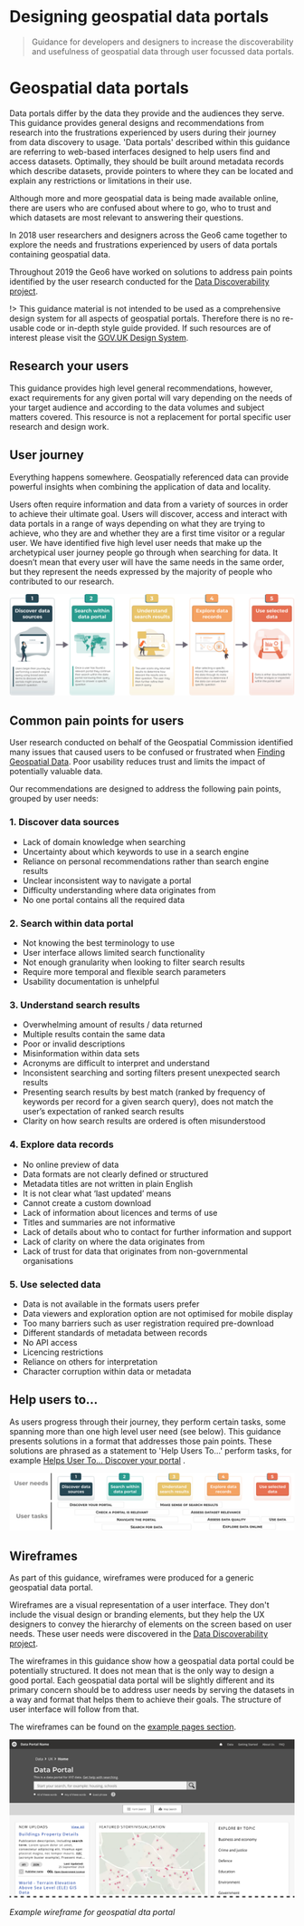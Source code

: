 # Designing geospatial data portals

> Guidance for developers and designers to increase the discoverability and usefulness of geospatial data through user focussed data portals.

# Geospatial data portals

Data portals differ by the data they provide and the audiences they serve. This guidance provides general designs and recommendations from research into the frustrations experienced by users during their journey from data discovery to usage. 'Data portals' described within this guidance are referring to web-based interfaces designed to help users find and access datasets. Optimally, they should be built around metadata records which describe datasets, provide pointers to where they can be located and explain any restrictions or limitations in their use.

Although more and more geospatial data is being made available online, there are users who are confused about where to go, who to trust and which datasets are most relevant to answering their questions.

In 2018 user researchers and designers across the Geo6 came together to explore the needs and frustrations experienced by users of data portals containing geospatial data.

Throughout 2019 the Geo6 have worked on solutions to address pain points identified by the user research conducted for the [Data Discoverability project](https://www.gov.uk/government/publications/finding-geospatial-data/finding-geospatial-data).

!> This guidance material is not intended to be used as a comprehensive design system for all aspects of geospatial portals. Therefore there is no re-usable code or in-depth style guide provided. If such resources are of interest please visit the [GOV.UK Design System](https://design-system.service.gov.uk/get-started/).

## Research your users
This guidance provides high level general recommendations, however, exact requirements for any given portal will vary depending on the needs of your target audience and according to the data volumes and subject matters covered. This resource is not a replacement for portal specific user research and design work. 

## User journey
Everything happens somewhere. Geospatially referenced data can provide powerful insights when combining the application of data and locality. 

Users often require information and data from a variety of sources in order to achieve their ultimate goal. Users will discover, access and interact with data portals in a range of ways depending on what they are trying to achieve, who they are and whether they are a first time visitor or a regular user. We have identified five high level user needs that make up the archetypical user journey people go through when searching for data. It doesn’t mean that every user will have the same needs in the same order, but they represent the needs expressed by the majority of people who contributed to our research. 

![User Journey Stages](../_media/spatial-data-journey-v3.svg)

## Common pain points for users
User research conducted on behalf of the Geospatial Commission identified many issues that caused users to be confused or frustrated when [Finding Geospatial Data](https://www.gov.uk/government/publications/finding-geospatial-data/finding-geospatial-data). Poor usability reduces trust and limits the impact of potentially valuable data. 

Our recommendations are designed to address the following pain points, grouped by user needs:  

### 1. Discover data sources
*	Lack of domain knowledge when searching
*	Uncertainty about which keywords to use in a search engine
*	Reliance on personal recommendations rather than search engine results
*	Unclear inconsistent way to navigate a portal 
*	Difficulty understanding where data originates from
*	No one portal contains all the required data

### 2. Search within data portal
*	Not knowing the best terminology to use
*	User interface allows limited search functionality
*	Not enough granularity when looking to filter search results
*	Require more temporal and flexible search parameters
*	Usability documentation is unhelpful

### 3. Understand search results
*	Overwhelming amount of results / data returned
*	Multiple results contain the same data
*	Poor or invalid descriptions
*	Misinformation within data sets
*	Acronyms are difficult to interpret and understand
*	Inconsistent searching and sorting filters present unexpected search results
*	Presenting search results by best match (ranked by frequency of keywords per record for a given search query), does not match the user’s expectation of ranked search results
*	Clarity on how search results are ordered is often misunderstood

### 4. Explore data records
*	No online preview of data
*	Data formats are not clearly defined or structured
*	Metadata titles are not written in plain English
*	It is not clear what ‘last updated’ means
*	Cannot create a custom download
*	Lack of information about licences and terms of use
*	Titles and summaries are not informative
*	Lack of details about who to contact for further information and support
*	Lack of clarity on where the data originates from
*	Lack of trust for data that originates from non-governmental organisations

### 5. Use selected data
*	Data is not available in the formats users prefer 
*	Data viewers and exploration option are not optimised for mobile display
*	Too many barriers such as user registration required pre-download
*	Different standards of metadata between records
*	No API access
*	Licencing restrictions
*	Reliance on others for interpretation
*	Character corruption within data or metadata

## Help users to...
As users progress through their journey, they perform certain tasks, some spanning more than one high level user need (see below). This guidance presents solutions in a format that addresses those pain points. These solutions are phrased as a statement to 'Help Users To...' perform tasks, for example [Helps User To... Discover your portal](main-content/steps/discover-your-portal) .   

![User tasks](../_media/help-users.svg)

## Wireframes

As part of this guidance, wireframes were produced for a generic geospatial data portal. 

Wireframes are a visual representation of a user interface. They don't include the visual design or branding elements, but they help the UX designers to convey the hierarchy of elements on the screen based on user needs. These user needs were discovered in the [Data Discoverability project](https://www.gov.uk/government/publications/finding-geospatial-data/finding-geospatial-data).

The wireframes in this guidance show how a geospatial data portal could be potentially structured. It does not mean that is the only way to design a good portal. Each geospatial data portal will be slightly different and its primary concern should be to address user needs by serving the datasets in a way and format that helps them to achieve their goals. The structure of user interface will follow from that.

The wireframes can be found on the [example pages section](/main-content/pages/pages-intro).

![Wireframe example](../_media/wireframe-example.png)

*Example wireframe for geospatial dta portal*
